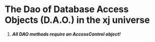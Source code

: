 # The Dao of Database Access Objects (D.A.O.) in the xj universe

1. ***All DAO methods require an AccessControl object!*** 
